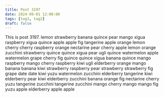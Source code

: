 ```yaml
---
title: Post 3197
date: 2024-09-01 12:00:00
tags: [tag1, tag2]
draft: false
---
```

This is post 3197.
lemon
strawberry
banana
quince
pear
mango
xigua
raspberry
xigua
quince
apple
apple
fig
tangerine
apple
orange
lemon
cherry
cherry
raspberry
orange
nectarine
pear
cherry
apple
lemon
orange
zucchini
strawberry
quince
quince
xigua
pear
ugli
quince
watermelon
apple
watermelon
grape
cherry
fig
quince
quince
xigua
banana
quince
mango
raspberry
mango
cherry
raspberry
kiwi
ugli
elderberry
orange
mango
banana
banana
kiwi
strawberry
raspberry
pear
strawberry
strawberry
fig
grape
date
date
kiwi
yuzu
watermelon
zucchini
elderberry
tangerine
kiwi
elderberry
pear
kiwi
elderberry
zucchini
banana
orange
fig
nectarine
cherry
yuzu
tangerine
zucchini
tangerine
zucchini
mango
cherry
mango
mango
fig
yuzu
apple
elderberry
apple
apple
